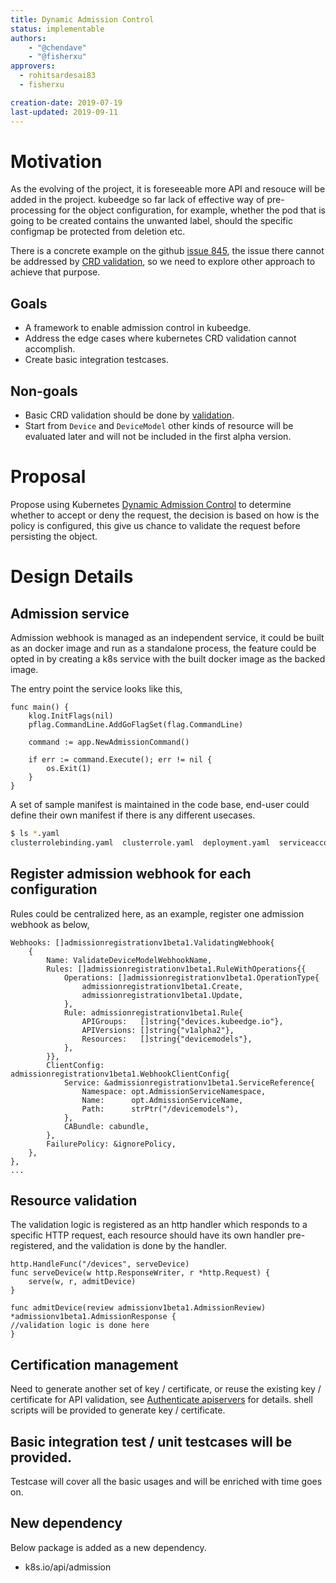 ```yaml
---
title: Dynamic Admission Control
status: implementable
authors:
    - "@chendave"
    - "@fisherxu"
approvers:
  - rohitsardesai83
  - fisherxu

creation-date: 2019-07-19
last-updated: 2019-09-11
---
```


# Motivation
As the evolving of the project, it is foreseeable more API and resouce will be added in the project. kubeedge so far lack of effective way of pre-processing for the object configuration, for example, whether the pod that is going to be created contains the unwanted label, should the specific configmap be protected from deletion etc.

There is a concrete example on the github [issue 845](https://github.com/kubeedge/kubeedge/issues/845), the issue there cannot be addressed by [CRD validation](https://kubernetes.io/docs/tasks/access-kubernetes-api/custom-resources/custom-resource-definitions/#validation), so we need to explore other approach to achieve that purpose.


## Goals
* A framework to enable admission control in kubeedge.
* Address the edge cases where kubernetes CRD validation cannot accomplish.
* Create basic integration testcases.

## Non-goals
* Basic CRD validation should be done by [validation](https://kubernetes.io/docs/tasks/access-kubernetes-api/custom-resources/custom-resource-definitions/#validation).
* Start from `Device` and `DeviceModel` other kinds of resource will be evaluated later and will not be included in the first alpha version.

# Proposal
Propose using Kubernetes [Dynamic Admission Control](https://kubernetes.io/docs/reference/access-authn-authz/extensible-admission-controllers) to determine whether to accept or deny the request, the decision is based on how is the policy is configured, this give us chance to validate the request before persisting the object.


# Design Details

## Admission service

Admission webhook is managed as an independent service, it could be built as an docker image and run as a standalone process, the feature could
be opted in by creating a k8s service with the built docker image as the backed image.

The entry point the service looks like this,

```golang
func main() {
	klog.InitFlags(nil)
	pflag.CommandLine.AddGoFlagSet(flag.CommandLine)

	command := app.NewAdmissionCommand()

	if err := command.Execute(); err != nil {
		os.Exit(1)
	}
}
```

A set of sample manifest is maintained in the code base, end-user could define their own manifest if there is any different usecases.

```bash
$ ls *.yaml
clusterrolebinding.yaml  clusterrole.yaml  deployment.yaml  serviceaccount.yaml  service.yaml
```


## Register admission webhook for each configuration
Rules could be centralized here, as an example, register one admission webhook as below,

```golang
Webhooks: []admissionregistrationv1beta1.ValidatingWebhook{
	{
		Name: ValidateDeviceModelWebhookName,
		Rules: []admissionregistrationv1beta1.RuleWithOperations{{
			Operations: []admissionregistrationv1beta1.OperationType{
				admissionregistrationv1beta1.Create,
				admissionregistrationv1beta1.Update,
			},
			Rule: admissionregistrationv1beta1.Rule{
				APIGroups:   []string{"devices.kubeedge.io"},
				APIVersions: []string{"v1alpha2"},
				Resources:   []string{"devicemodels"},
			},
		}},
		ClientConfig: admissionregistrationv1beta1.WebhookClientConfig{
			Service: &admissionregistrationv1beta1.ServiceReference{
				Namespace: opt.AdmissionServiceNamespace,
				Name:      opt.AdmissionServiceName,
				Path:      strPtr("/devicemodels"),
			},
			CABundle: cabundle,
		},
		FailurePolicy: &ignorePolicy,
	},
},
...
```

## Resource validation
The validation logic is registered as an http handler which responds to a specific HTTP request, each resource should have its own handler
pre-registered, and the validation is done by the handler.

```golang
http.HandleFunc("/devices", serveDevice)
func serveDevice(w http.ResponseWriter, r *http.Request) {
	serve(w, r, admitDevice)
}
```

```golang
func admitDevice(review admissionv1beta1.AdmissionReview) *admissionv1beta1.AdmissionResponse {
//validation logic is done here
}
```

## Certification management
Need to generate another set of key / certificate, or reuse the existing key / certificate for API validation, see [Authenticate apiservers](https://kubernetes.io/docs/reference/access-authn-authz/extensible-admission-controllers/#authenticate-apiservers) for details.
shell scripts will be provided to generate key / certificate.


## Basic integration test / unit testcases will be provided.
Testcase will cover all the basic usages and will be enriched with time goes on.

## New dependency
Below package is added as a new dependency.
* k8s.io/api/admission
